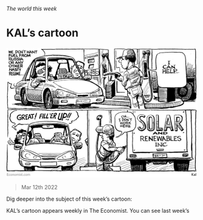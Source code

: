 ###### The world this week

# KAL’s cartoon 

#####  

![image](images/20220312_wwd000.jpg) 

> Mar 12th 2022 

Dig deeper into the subject of this week’s cartoon:





KAL’s cartoon appears weekly in The Economist. You can see last week’s 

